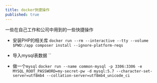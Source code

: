```yaml
---
title: docker快捷操作
published: true
---
```


一些在自己工作和公司中用到的一些快捷操作

* 安装PHP的相关库
`docker run --rm --interactive --tty --volume $PWD:/app composer install --ignore-platform-reqs` 

* 导入mysql表数据
``

* 做一个`mysql`
`docker run --name common-mysql -p 3306:3306 -e MYSQL_ROOT_PASSWORD=my-secret-pw -d mysql:5.7 --character-set-server=utf8mb4 --collation-server=utf8mb4_unicode_ci`
